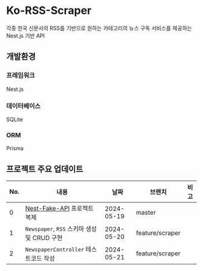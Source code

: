 # Ko-RSS-Scraper

각종 한국 신문사의 RSS를 기반으로 원하는 카테고리의 뉴스 구독 서비스를 제공하는 Nest.js 기반 API

## 개발환경

### 프레임워크

Nest.js

### 데이터베이스

SQLite

### ORM

Prisma

## 프로젝트 주요 업데이트

| No. | 내용                                                                | 날짜         | 브랜치             | 비고 |
|-----|-------------------------------------------------------------------|------------|-----------------|----|
| 0   | [Nest-Fake-API](https://github.com/jilpoom/nest-fake-api) 프로젝트 복제 | 2024-05-19 | master          |    |  
| 1   | `Newspaper`, `RSS` 스키마 생성 및 CRUD 구현                               | 2024-05-20 | feature/scraper |    |
| 2   | `NewspaperController` 테스트코드 작성                                    | 2024-05-21 | feature/scraper |    |